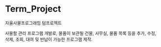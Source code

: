 # Term_Project
자율사물프로그래밍 텀프로젝트

사물함 관리 프로그램 개발로, 물품이 보관될 건물, 사무실, 물품 목록 등을 추가, 수정, 삭제, 조회, 대여 및 반납이 가능한 프로그램 제작.
